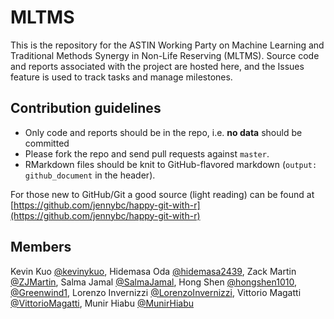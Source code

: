 # MLTMS
This is the repository for the ASTIN Working Party on Machine Learning and Traditional Methods Synergy in Non-Life Reserving (MLTMS).
Source code and reports associated with the project are hosted here, and the Issues feature is used to track tasks and manage milestones.

## Contribution guidelines
- Only code and reports should be in the repo, i.e. **no data** should be committed
- Please fork the repo and send pull requests against `master`.
- RMarkdown files should be knit to GitHub-flavored markdown (`output: github_document` in the header).

For those new to GitHub/Git a good source (light reading) can be found at [https://github.com/jennybc/happy-git-with-r](https://github.com/jennybc/happy-git-with-r)

## Members
Kevin Kuo [@kevinykuo](https://github.com/kevinykuo), Hidemasa Oda [@hidemasa2439](https://github.com/hidemasa2439), Zack Martin [@ZJMartin](https://github.com/ZJMartin), Salma Jamal [@SalmaJamal](https://github.com/salmajamal), Hong Shen [@hongshen1010](https://github.com/hongshen1010), [@Greenwind1](https://github.com/Greenwind1), Lorenzo Invernizzi [@LorenzoInvernizzi](https://github.com/LorenzoInvernizzi), Vittorio Magatti [@VittorioMagatti](https://github.com/VittorioMagatti), Munir Hiabu [@MunirHiabu](https://github.com/MunirHiabu)
